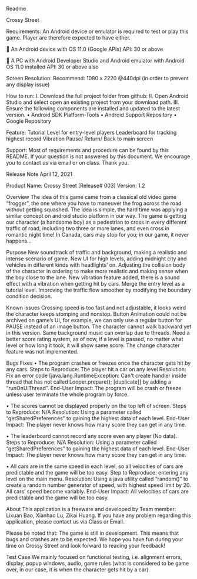 Readme

Crossy Street

Requirements:
An Android device or emulator is required to test or play this game. Player are therefore expected to have either.

	An Android device with OS 11.0 (Google APIs)
API: 30 or above
 
	A PC with Android Developer Studio and Android emulator with Android OS 11.0 installed
API: 30 or above also

Screen Resolution:
Recommend: 1080 x 2220 @440dpi (in order to prevent any display issue)

How to run:
I.	Download the full project folder from github: 
II.	Open Android Studio and select open an existing project from your download path.
III.	Ensure the following components are installed and updated to the latest version.
•	Android SDK Platform-Tools
•	Android Support Repository
•	Google Repository
 

Feature:
Tutorial Level for entry-level players
Leaderboard for tracking highest record
Vibration
Pause/ Return/ Back to main screen

Support:
Most of requirements and procedure can be found by this README. If your question is not answered by this document. We encourage you to contact us via email or on class. Thank you.

Release Note
April 12, 2021

Product Name: Crossy Street [Release# 003]
Version: 1.2

Overview
The idea of this game came from a classical old video game “frogger”, the one where you have to maneuver the frog across the road without getting squashed. The idea is simple, the hard time was applying a similar concept on android studio platform in our way. The game is getting our character (a handsome boy) as a pedestrian to cross in every different traffic of road, including two three or more lanes, and even cross in romantic night time! In Canada, cars may stop for you; in our game, it never happens…

Purpose
New soundtrack of traffic and background, making a realistic and intense scenario of game.
New UI for high levels, adding midnight city and vehicles in different kinds with headlights’ on.
Adjusting the collision body of the character in ordering to make more realistic and making sense when the boy close to the lane.
New vibration feature added, there is a sound effect with a vibration when getting hit by cars.
Merge the entry level as a tutorial level.
Improving the traffic flow smoother by modifying the boundary condition decision.

Known issues
Crossing speed is too fast and not adjustable, it looks weird the character keeps stomping and nonstop.
Button Animation could not be archived on game’s UI, for example, we can only use a regular button for PAUSE instead of an image button.
The character cannot walk backward yet in this version.
Same background music can overlap due to threads.
Need a better score rating system, as of now, if a level is passed, no matter what level or how long it took, it will show same score.
The change character feature was not implemented.

Bugs Fixes
•	The program crashes or freezes once the character gets hit by any cars.
Steps to Reproduce: The player hit a car on any level
Resolution: Fix an error code [java.lang.RuntimeException: Can't create handler inside thread that has not called Looper.prepare(); [duplicate]] by adding a “runOnUiThread”.
End-User Impact: The program will be crash or freeze unless user terminate the whole program by force.

•	The scores cannot be displayed properly on the top left of screen.
Steps to Reproduce: N/A
Resolution: Using a parameter called “getSharedPreferences” to gaining the highest data of each level.
End-User Impact: The player never knows how many score they can get in any time.
	
•	The leaderboard cannot record any score even any player (No data).
Steps to Reproduce: N/A
Resolution: Using a parameter called “getSharedPreferences” to gaining the highest data of each level.
End-User Impact: The player never knows how many score they can get in any time.

•	All cars are in the same speed in each level, so all velocities of cars are predictable and the game will be too easy. 
Step to Reproduce: entering any level on the main menu.
Resolution: Using a java utility called “random()” to create a random number generator of speed, with highest speed limit by 20. All cars’ speed become variably.
End-User Impact: All velocities of cars are predictable and the game will be too easy.

About
This application is a freeware and developed by Team member: Lixuan Bao, Xianhao Lu, Zikai Huang. If you have any problem regarding this application, please contact us via Class or Email.


Please be noted that:
The game is still in development. This means that bugs and crashes are to be expected. We hope you have fun during your time on Crossy Street and look forward to reading your feedback!


Test Case
We mainly focused on functional testing, i.e. alignment errors, display, popup windows, audio, game rules (what is considered to be game over, in our case, it is when the character gets hit by a car).
